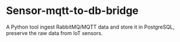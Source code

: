 # Sensor-mqtt-to-db-bridge
A Python tool ingest RabbitMQ/MQTT data and store it in PostgreSQL, preserve the raw data from IoT sensors.
